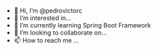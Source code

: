- 👋 Hi, I’m @pedrovictorc
- 👀 I’m interested in...
- 🌱 I’m currently learning Spring Boot Framework
- 💞️ I’m looking to collaborate on...
- 📫 How to reach me ...

<!---
pedrovictorc/pedrovictorc is a ✨ special ✨ repository because its `README.md` (this file) appears on your GitHub profile.
You can click the Preview link to take a look at your changes.
--->

